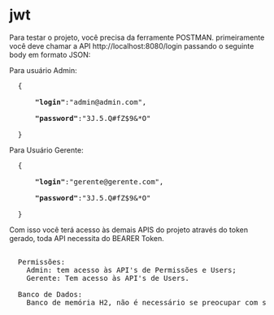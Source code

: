 # jwt 

Para testar o projeto, você precisa da ferramente POSTMAN.
primeiramente você deve chamar a API http://localhost:8080/login passando o seguinte body em formato JSON:

Para usuário Admin:
<pre>
  {<br>
      <strong>"login"</strong>:"admin@admin.com", <br>
      <strong>"password"</strong>:"3J.5.Q#fZ$9&*O"<br>
  }
</pre>
Para Usuário Gerente:
<pre>
  {<br>
      <strong>"login"</strong>:"gerente@gerente.com",<br>
      <strong>"password"</strong>:"3J.5.Q#fZ$9&*O"<br>
  }</pre>
  
  Com isso você terá acesso às demais APIS do projeto através do token gerado, toda API necessita do BEARER Token.
 <pre> 
  Permissões:
    Admin: tem acesso às API's de Permissões e Users;
    Gerente: Tem acesso às API's de Users.
  
  Banco de Dados:
    Banco de memória H2, não é necessário se preocupar com senha e usuario, apenas execute o projeto
</pre>
